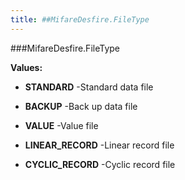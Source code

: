 ```yaml
---
title: ##MifareDesfire.FileType
---
```

###MifareDesfire.FileType



**Values:**

* **STANDARD** -Standard data file

* **BACKUP** -Back up data file

* **VALUE** -Value file

* **LINEAR_RECORD** -Linear record file

* **CYCLIC_RECORD** -Cyclic record file

